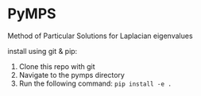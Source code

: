 # PyMPS
Method of Particular Solutions for Laplacian eigenvalues

install using git & pip:
1. Clone this repo with git
2. Navigate to the pymps directory
3. Run the following command: `pip install -e .`
